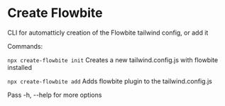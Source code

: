 # Create Flowbite

CLI for automatticly creation of the Flowbite tailwind config, or add it

Commands:

`npx create-flowbite init` Creates a new tailwind.config.js with flowbite installed

`npx create-flowbite add` Adds flowbite plugin to the tailwind.config.js


Pass -h, --help for more options
